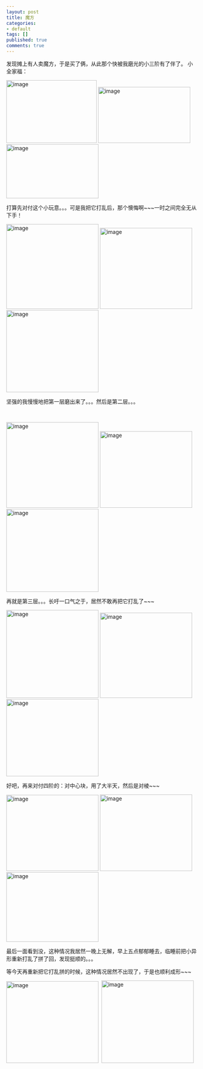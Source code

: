 ```yaml
---
layout: post
title: 魔方
categories:
- default
tags: []
published: true
comments: true
---
```

<p><p>发现摊上有人卖魔方，于是买了俩，从此那个快被我磨光的小三阶有了伴了。 小全家福：</p>
<p><a href="https://6nxlsa.blu.livefilestore.com/y1m3rMoa05nrRlcyG1YMDr4rbclD3kGBA5Ma-vioNU85Ho_HS02sDMBQhBlFPJcIgT8I1dKup0j6jvEItnAIQ02OXVWvBeKbqIuLNGkGrz3O3RsxUy_fv9zt3AIiAKDqkLY8ou38pTJN2J1drfWW_KbKw/image[8].png?download&amp;psid=1" rel="WLPP"><img border="0" alt="image" src="https://6nxlsa.blu.livefilestore.com/y1mTgZRayfIccIyW4xnJUAWy4ttNI-6kCedN7WYx7J42kO6Z2XRxDXL0vmU3OUl73jhr-L2pWSXmmpJIHUGt81Z1L3gyO6EU8WOpZcrKYHO7a0drPPYUqjcEXJc2dqyL9gcvB1JYw1H57mQNKpYWlt-Yw/image_thumb[4].png?download&amp;psid=1" width="239" height="166" /></a>&nbsp;<a href="https://6nxlsa.blu.livefilestore.com/y1mxU5f4qu18A6RE4te5zoVcTog7Nbj94M8igBgMbK9lSnITuXR-OtlKMR41FQ8KCDgNUpT0jtYIrtkzeC3PZu4ZbGMjte81JDWku3PrujTqssZpEbFG3mBaWjGx_AsTnYFxEOGEv4Xg-O8x2WY_2TUpw/image[7].png?download&amp;psid=1" rel="WLPP"><img border="0" alt="image" src="https://6nxlsa.blu.livefilestore.com/y1mGBWrvLZ2_D2OYc8FY4_QOH1HeuJ0u0v1N3Cc6E6zRds5a9b11W28FUIjzSUiL2kz0pOoDmJvKvr9_OCXkS1Jxvdr52lUNGYbE30tXqYVgg3cbrx6UHfK3y3PNaXOQ0HYRKO95G8TlVU9zGUa9W7eeA/image_thumb[3].png?download&amp;psid=1" width="244" height="148" /></a> <a href="https://6nxlsa.blu.livefilestore.com/y1m_LnxBTl2L4S5XVR6ihX7wn1oFK44ERL-BnsRQxyrY9hcfzAAm_41uCw_gxcjnnv7b6XmY-49KgwuHsPZw4xkRjnYSfLoZK_x2weQCDbuXorWefvi4O9TE3wfz_ZCSnpNNM3CVibEE6Wbj1S-lVSG5g/image[11].png?download&amp;psid=1" rel="WLPP"><img border="0" alt="image" src="https://6nxlsa.blu.livefilestore.com/y1mzgdwUS3Rx_BexbzHNi5XNXr_fctoLtz9XV8mt52pZWxPKnsV4MnDOTwBx6x66wwV1AEWagRq76fbWkwMaudFaLL4P03Q5hXxKO1Ze_2Tp5PDW0kTe5MtaLojbFDEWpMH5NosiOehnhCubvfnXv4tlQ/image_thumb[5].png?download&amp;psid=1" width="244" height="143" /></a> </p>
<p>打算先对付这个小玩意。。。可是我把它打乱后，那个懊悔啊~~~一时之间完全无从下手！</p>
<p><a href="https://6nxlsa.blu.livefilestore.com/y1m0C4vyC_UL2YeUX3kdUX6xIY5O6g4GFBuNmJvcuPX_I7V7SYNSxRQ3GogjF-OKoURmbRVdPWpM6gmem_Nf77AKWv77qDWrmgr-PYzEm_GYXEVIkT7kbP8mOJQXDXkaT5kX1qXMy3iqKg4-E2wHCxkcQ/image[14].png?download&amp;psid=1" rel="WLPP"><img border="0" alt="image" src="https://6nxlsa.blu.livefilestore.com/y1m3Pu31siIsUUMEqYlrRqfuwiRCWhVYKsIAtfBydvMjjtV80MlnDzhyX1VXyI1OCb1Bht1Y93vfV2ljL4KdPdtUMM6uwhXXS0sx1Glp1NhYrK0zjk6f4tAZoetj-hkX_g1VHfUqfxVWaRzZhe2E6fRUQ/image_thumb[6].png?download&amp;psid=1" width="244" height="224" /></a>&nbsp;<a href="https://6nxlsa.blu.livefilestore.com/y1mJ4BniRQv0jK4LT6XtJEuOiARroLnrR_EeaJGEAhXZi2yMiaGCzRtbr4MaEp2dAdk16wlO5S6IJQgyWFIngD-KFEWOCYLqhCue581qNsC0oGhR9ZSBqcYUT7ZcwJ_0Q3eCjDl2gX1_lB06MYO1ybFtw/image[20].png?download&amp;psid=1" rel="WLPP"><img border="0" alt="image" src="https://6nxlsa.blu.livefilestore.com/y1mz27n0Pd6gydPH6IKtwY6RnEYfroxuqf2oeBOCkVzz_C1eYYgS5iGvj68aPK81wF0bMh151JLBW1MB1pbM3zEek2FkMsRkxGMi8V_Wci64jE0C3tMeueAnsjjzlyUza7SetJ-XmMHiI2cbC6i6z2yoQ/image_thumb[8]%2058E66CBB.png?download&amp;psid=1" width="244" height="214" /></a>&nbsp;<a href="https://6nxlsa.blu.livefilestore.com/y1mPxzbXmvhbb7bKPNHEy__lUCXdqDVhB_I2djT4RTprCbcQlhkCbCBw2WXxtswV3mn5A9W2fTA-Y6UvbAAvXSAvRDttBQk_PqHhiNc08pY388uckeIz0gmz1C5HUCWZgij3ibGX8PO2PNKZnaO4WO-uA/image[26].png?download&amp;psid=1" rel="WLPP"><img border="0" alt="image" src="https://6nxlsa.blu.livefilestore.com/y1mL7atkgsTcXpjQCTZQeImcGkxfJ3PYAtaqSQqREmUClYE6q8CjYjtfJvy3WM42lpE-0Ngqv8X7ncdo_qx3ZRGcuTJt3Ebimyr3LRXD94QeWNLnfM_PYDm888L7Kcm3xJMj7aJy8nhxjFBEfbrzRQUOA/image_thumb[10].png?download&amp;psid=1" width="244" height="217" /></a> </p>
<p>坚强的我慢慢地把第一层磨出来了。。。然后是第二层。。。</p>
<p>&nbsp;</p>
<p><a href="https://6nxlsa.blu.livefilestore.com/y1mk6qkNhjJ7wNBVmHsRd6rC6r6yUZPhUR-FdNVxC9l7njUyT_hiqq0pNfASuAQBOAfyXBS6s5KUilkKDP4vExY80zLKY9XtlnxugsaGruo59HZPUryPh-rlctPOqBHTqjpNcRA8APAyw2pPCJld4BSNw/image[29].png?download&amp;psid=1" rel="WLPP"><img border="0" alt="image" src="https://6nxlsa.blu.livefilestore.com/y1ma2CLjsfT1_zKar9Pd85PfjkUoBO4b_hMu8DA_10rNiJgLdhTpANfv4cBEoXwBc8ZCWLwZfHvU1qZbyljQkse27S2xkIlU15SVu5qmWGBfcDU8u9eLt3YBPXKB7qdWlkyfSeySD0XcN_3oqEUHSQ4_A/image_thumb[11].png?download&amp;psid=1" width="244" height="226" /></a> <a href="https://6nxlsa.blu.livefilestore.com/y1mP0gm7RYOIumMWfwp0VEyuEPwscQt8ccK5wVJPJnturqGoDsx_w-XT74G5OZF3k02Pd0VPLFd0eCL9Zo4HwDse5utIG2p9uhh-LNxEW1NQzUUlDl4QyIw1dt0I_MvPgfTkIJLzr0ljNodwBVMuKEpPA/image[32].png?download&amp;psid=1" rel="WLPP"><img border="0" alt="image" src="https://6nxlsa.blu.livefilestore.com/y1m0aC3AZPlCrcj5a1Njtql_9a3Fj-UIXX-XtV9QrKjtcBUQ8d2ZZNPmkSAmRNjXroUCGOoCCYINvcUONJ2Hu5Mn10tAmhanLN9bJTgzVlVYVrjb71m9OsCPPyXjQg6rwpRFJSwKVkNhNBOq798zjTkLQ/image_thumb[12].png?download&amp;psid=1" width="244" height="202" /></a> <a href="https://6nxlsa.blu.livefilestore.com/y1mvS2U8AyumMzVT4lXnU7UZn8ILpM869MkLE8r7SrLMP591fkkk8HEXPXBqWZQnksH-1x7EoiKPbmTKaTtJy3Dmev77J6gaX6AeQXEkpoM9MeixN2ZoopfXckRpnlBvdoZvny36Pgwt-6ZSbUB-Zvh_g/image[35].png?download&amp;psid=1" rel="WLPP"><img border="0" alt="image" src="https://6nxlsa.blu.livefilestore.com/y1mYPcCXDaTF3-uDuPXfXcnjupN9BQ1pibNR-tof-xyBS_0ZKcxolShqYo4xAg5wBe0trul-7STFldgtwneyo4CPTHT9-8BfDEDvP-pkSsPfLbr-xsVDQe8xaIW3_cHcMLYbi2R2aiDx5hhVmcnrO2kGw/image_thumb[13].png?download&amp;psid=1" width="244" height="219" /></a> </p>
<p>再就是第三层。。。长吁一口气之于，居然不敢再把它打乱了~~~</p>
<p><a href="https://6nxlsa.blu.livefilestore.com/y1m6ZapeL9EHnFy9p00cqM3VwfKnkUuSJ_dsutRunx6hlS-dp-Zs6kS10Wpv2jqVj21JbqRII7Sf99H5dzpfrEtYVdo1QvNVoZYrYJbny7Yb3Pjep4ua4Id0E2lo0TjQMWGYeSJSrI4Li30MO__70Gu8g/image[38].png?download&amp;psid=1" rel="WLPP"><img border="0" alt="image" src="https://6nxlsa.blu.livefilestore.com/y1mIwvkvn0dkfrB0B39QPDYitQbl8qS68jgb8e07CI5GLaoKXRgtDyKKCYSd83WW_qfVYfi1sLg32a1InjKp0ZuM6TsCzeUUOpRa50RSM6ZkggCmEQ5Le8Yz0s-7jOpT-MPBoQX4SwDGyAop1YcdD2Ubw/image_thumb[14].png?download&amp;psid=1" width="244" height="232" /></a> <a href="https://6nxlsa.blu.livefilestore.com/y1mlvvvGxhgYw79h8BSB-BplK3e5Lu2eDfVx3m3XlDx9ZM8iXYdlqQDsLNY3AS0DV5ICcCi1iw7oQXPwgelrygcoIupuCu9e3WVC7S6o1-yKN0nmw9ieUuVy87VctwAYwusbpi4FIUsLjE4poSD5l_ZDg/image[41].png?download&amp;psid=1" rel="WLPP"><img border="0" alt="image" src="https://6nxlsa.blu.livefilestore.com/y1m8Rm7FsFbTDsxFpbcPNvyczKdT4bYlbXC6cfnv0u9edMyOfZlVYoBTyXNWEgnohfL8JGlHhAjrhWFCy_RBQkIgNnT_zw8RjItZVTUAxc8T7mPSJwIh3AMccH8OX5qF-I8zy5sUtZ4WJCNXPM76U6F9g/image_thumb[15].png?download&amp;psid=1" width="244" height="225" /></a> <a href="https://6nxlsa.blu.livefilestore.com/y1mJx87KMEMyImVcYWXsXI4Nv1jG-GyOPJZ3dX58mj9tPAQEjwa-PHp7ePq4H_Agc9VSXb0nmGnvkwJkAybR3swzot06pRkpIUIO7tZTNHprn2wSANYAF7XTCG4BTECnJH1BmgMhI8X56esa05ntxZqvA/image[44].png?download&amp;psid=1" rel="WLPP"><img border="0" alt="image" src="https://6nxlsa.blu.livefilestore.com/y1maj2y4zpqW8i7tneYUJaJHF8_u0jbsDnMJN1Ku8VVtBhuqivl6DqEdEx-O2VvmLWx7E0QEYKRuEvWHNsHNrydoF5AQJQNfY5zl8Ho_DkTl3kE6lzXYBVMg4fBaTdOc8uP9xNMSfzouOu6KquvdXLBZw/image_thumb[16].png?download&amp;psid=1" width="244" height="204" /></a> </p>
<p>好吧，再来对付四阶的：对中心块，用了大半天，然后是对棱~~~</p>
<p><a href="https://6nxlsa.blu.livefilestore.com/y1myvtUiUK1MMOJUck5gKtYGdtf-dZoqeDbzqJRsRlJsnUUgOL-aHOltSBun7SGvvE7GE4Z13YPSUsEAA-56BdcDcZiyajkJUBtNQNyopctNTLeeR7AXQ-U_Nd2zGVaRcHkHa1xiIcy1SICakkBiIQWFg/image[47].png?download&amp;psid=1" rel="WLPP"><img border="0" alt="image" src="https://6nxlsa.blu.livefilestore.com/y1m10CZVaKoTWaHtOvicRY7bgdMNlW-kIwomToSj6Pejvfz9SOHTEDGitHXk7p1XQF9u3SNryQvwuoFXDoNQQq32j8TlVreVOn_9Qv8VKpc7ZDxrzMQIVzVOxH7nU0Yo8JhQLSxDg2lqdfTskqUKSssGA/image_thumb[17].png?download&amp;psid=1" width="244" height="201" /></a> <a href="https://6nxlsa.blu.livefilestore.com/y1meNXwZlhm6SWP0KCpC12P0motMddVH3JsYsisjYh_Kpp256nXyjwPeKbTcaUcibhCv2W2CvQaKdk_qDSjjlDplT5sOOEgDkDjAWTpGwgt9zwntEjNmwyUSSkM1SjwyUQz7gLCsrj2SLBDRTYXQzA7Yg/image[50].png?download&amp;psid=1" rel="WLPP"><img border="0" alt="image" src="https://6nxlsa.blu.livefilestore.com/y1m0WFxBFkzbddiV5f8khMg6Jsrp18gJfRBtjKJmPwVmzsxbANaARyp_ALTgZGph29Ti20xoJRzuOAHBUfAV_DxsJNZ2HJnibEoyoYbR-XaXj2Wzijq2AejmacnX4ehB5EcUMlpWczWvtQKkBQs1oaCJw/image_thumb[18].png?download&amp;psid=1" width="244" height="202" /></a> <a href="https://6nxlsa.blu.livefilestore.com/y1mwB_NSVlKHtqZEbah2tLrp9cfsxbxPWQEm0PbeqL_vn5NwqDRYbr7nvSX6oxLwlsDH4_XT6qPclJUVAXo-SwuyYaEUgENEU5pahq8xTAIX-yU2eKYC-SmevuYJhT2Lg_DYfdhX9NM_eMmLi8p9dUZKw/image[53].png?download&amp;psid=1" rel="WLPP"><img border="0" alt="image" src="https://6nxlsa.blu.livefilestore.com/y1m9-fVDDasAwV7E4UMTRE01CAiRsUMARl_iT2QF1DGDSmdW3UEFNzT6erPz8FZhxZlQb7rwTh5MKhjwsjgYTm70xrotP72SWyTdiR0PUN-Twsj-G9jcI-911A9vDXVwNVD-rvub8TrgjQYKa_IL9oyVw/image_thumb[19].png?download&amp;psid=1" width="244" height="184" /></a> </p>
<p>最后一面看到没，这种情况我居然一晚上无解，早上五点郁郁睡去，临睡前把小异形重新打乱了拼了回，发现挺顺的。。。</p>
<p>等今天再重新把它打乱拼的时候，这种情况居然不出现了，于是也顺利成形~~~</p>
<p><a href="https://6nxlsa.blu.livefilestore.com/y1mRpQ501oO-REH4rowa7M06UTuxA2QRWA6wNKwF89pzmF8973ppTjfp3JUni3PXLVCKb8kt-V1m7sNHaKcFijdz-sOILVSjCNU21t4VsBPmk6zFwcN7LBImxpyeDSA6qW0Hfp-YezV0Dts6YUE_fL2Nw/image[56].png?download&amp;psid=1" rel="WLPP"><img border="0" alt="image" src="https://6nxlsa.blu.livefilestore.com/y1mWKZf2d5eGfcmrEL553tN6PmGMDPdjHq47gpvxRC68wTMe4YN-bdhFATmGXgjkrSCt6s-KQRvwucMvE8YgHtv2qY_Km79UVgBGV1L1mqIvgHOt21iNY0-ImlfPemQErR6y5q96vYL4sweYZQ5_lPGVQ/image_thumb[20].png?download&amp;psid=1" width="244" height="216" /></a>&nbsp; <a href="https://6nxlsa.blu.livefilestore.com/y1mPitUHpjrSOY_DRbCOkMJiBoryUbP1skXUZVlNaFp9sKsZTXCc0A8MKJcmbTkdRYXSDhXYjOvFTcPRpg76Jzm4-GzEwLyiWAdiFTipl7DUdq_CfoOx41gYfGgW8oxTPTjYa2fCuCxAdOo9HRLubIiKA/image[62].png?download&amp;psid=1" rel="WLPP"><img border="0" alt="image" src="https://6nxlsa.blu.livefilestore.com/y1mkI2IJ4lVha3HNzro6hQ14F8YeJ34ivyXUgE_32OReHy50EnpDinz2TFeXRCO6yzjmZr5uBX6N3Mot0i-fEY5aE1Pz3urZGOy4OZ2Tz3-B6n46JzJrxU-K0JAEFIpYg39_ty0BJQIhwZ7GKMl87sFIw/image_thumb[22].png?download&amp;psid=1" width="244" height="218" /></a></p></p>
